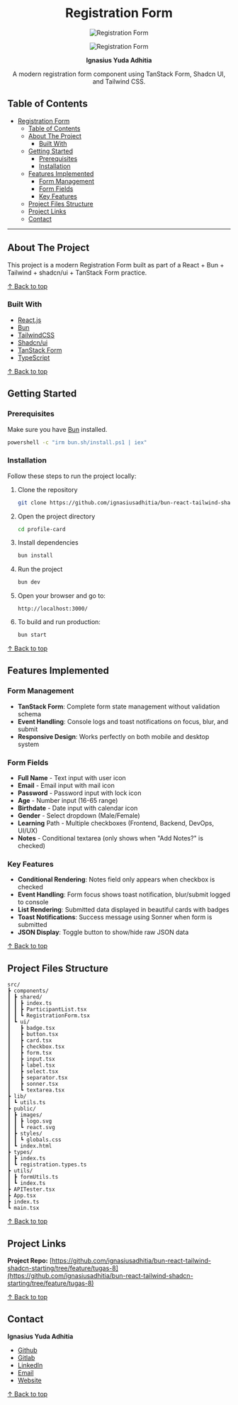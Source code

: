 <div align='center'>

# Registration Form

![Registration Form](/docs/images/desktop-view.png)

![Registration Form](/docs/images/mobile-view.png)

**Ignasius Yuda Adhitia**

A modern registration form component using TanStack Form, Shadcn UI, and Tailwind CSS.

</div>

## Table of Contents

- [Registration Form](#registration-form)
  - [Table of Contents](#table-of-contents)
  - [About The Project](#about-the-project)
    - [Built With](#built-with)
  - [Getting Started](#getting-started)
    - [Prerequisites](#prerequisites)
    - [Installation](#installation)
  - [Features Implemented](#features-implemented)
    - [Form Management](#form-management)
    - [Form Fields](#form-fields)
    - [Key Features](#key-features)
  - [Project Files Structure](#project-files-structure)
  - [Project Links](#project-links)
  - [Contact](#contact)

---

## About The Project

This project is a modern Registration Form built as part of a React + Bun + Tailwind + shadcn/ui + TanStack Form practice.

[↑ Back to top](#registration-form)

### Built With

- [React.js](https://react.dev/)
- [Bun](https://bun.sh/)
- [TailwindCSS](https://tailwindcss.com/)
- [Shadcn/ui](https://ui.shadcn.com/)
- [TanStack Form](https://tanstack.com/form/latest)
- [TypeScript](https://www.typescriptlang.org/)

[↑ Back to top](#registration-form)

## Getting Started

### Prerequisites

Make sure you have [Bun](https://bun.sh/) installed.

```bash
powershell -c "irm bun.sh/install.ps1 | iex"
```

### Installation

Follow these steps to run the project locally:

1. Clone the repository

   ```bash
   git clone https://github.com/ignasiusadhitia/bun-react-tailwind-shadcn-starting/tree/feature/tugas-8
   ```

2. Open the project directory

   ```bash
   cd profile-card
   ```

3. Install dependencies

   ```bash
   bun install
   ```

4. Run the project

   ```bash
   bun dev
   ```

5. Open your browser and go to:

   ```
   http://localhost:3000/
   ```

6. To build and run production:

   ```bash
   bun start
   ```

[↑ Back to top](#registration-form)

## Features Implemented

### Form Management

- **TanStack Form**: Complete form state management without validation schema
- **Event Handling**: Console logs and toast notifications on focus, blur, and submit
- **Responsive Design**: Works perfectly on both mobile and desktop system

### Form Fields

- **Full Name** - Text input with user icon
- **Email** - Email input with mail icon
- **Password** - Password input with lock icon
- **Age** - Number input (16-65 range)
- **Birthdate** - Date input with calendar icon
- **Gender** - Select dropdown (Male/Female)
- **Learning** Path - Multiple checkboxes (Frontend, Backend, DevOps, UI/UX)
- **Notes** - Conditional textarea (only shows when "Add Notes?" is checked)

### Key Features

- **Conditional Rendering**: Notes field only appears when checkbox is checked
- **Event Handling**: Form focus shows toast notification, blur/submit logged to console
- **List Rendering**: Submitted data displayed in beautiful cards with badges
- **Toast Notifications**: Success message using Sonner when form is submitted
- **JSON Display**: Toggle button to show/hide raw JSON data

[↑ Back to top](#registration-form)

## Project Files Structure

```
src/
┣ components/
┃ ┣ shared/
┃ ┃ ┣ index.ts
┃ ┃ ┣ ParticipantList.tsx
┃ ┃ ┗ RegistrationForm.tsx
┃ ┗ ui/
┃   ┣ badge.tsx
┃   ┣ button.tsx
┃   ┣ card.tsx
┃   ┣ checkbox.tsx
┃   ┣ form.tsx
┃   ┣ input.tsx
┃   ┣ label.tsx
┃   ┣ select.tsx
┃   ┣ separator.tsx
┃   ┣ sonner.tsx
┃   ┗ textarea.tsx
┣ lib/
┃ ┗ utils.ts
┣ public/
┃ ┣ images/
┃ ┃ ┣ logo.svg
┃ ┃ ┗ react.svg
┃ ┣ styles/
┃ ┃ ┗ globals.css
┃ ┗ index.html
┣ types/
┃ ┣ index.ts
┃ ┗ registration.types.ts
┣ utils/
┃ ┣ formUtils.ts
┃ ┗ index.ts
┣ APITester.tsx
┣ App.tsx
┣ index.ts
┗ main.tsx
```

[↑ Back to top](#registration-form)

## Project Links

**Project Repo:** [https://github.com/ignasiusadhitia/bun-react-tailwind-shadcn-starting/tree/feature/tugas-8](https://github.com/ignasiusadhitia/bun-react-tailwind-shadcn-starting/tree/feature/tugas-8)

[↑ Back to top](#registration-form)

## Contact

**Ignasius Yuda Adhitia**

- [Github](https://github.com/ignasiusadhitia/)
- [Gitlab](https://gitlab.com/ignasiusadhitia/)
- [LinkedIn](https://www.linkedin.com/in/ignasiusadhitia/)
- [Email](mailto:hi@ignasiusadhitia.com)
- [Website](https://www.ignasiusadhitia.com)

[↑ Back to top](#registration-form)
